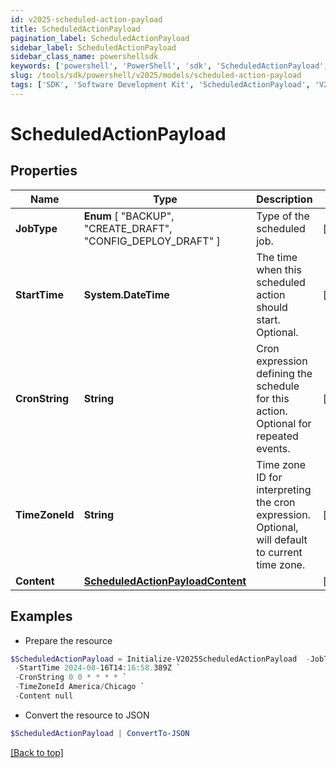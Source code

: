 ```yaml
---
id: v2025-scheduled-action-payload
title: ScheduledActionPayload
pagination_label: ScheduledActionPayload
sidebar_label: ScheduledActionPayload
sidebar_class_name: powershellsdk
keywords: ['powershell', 'PowerShell', 'sdk', 'ScheduledActionPayload', 'V2025ScheduledActionPayload'] 
slug: /tools/sdk/powershell/v2025/models/scheduled-action-payload
tags: ['SDK', 'Software Development Kit', 'ScheduledActionPayload', 'V2025ScheduledActionPayload']
---
```



# ScheduledActionPayload

## Properties

Name | Type | Description | Notes
------------ | ------------- | ------------- | -------------
**JobType** |  **Enum** [  "BACKUP",    "CREATE_DRAFT",    "CONFIG_DEPLOY_DRAFT" ] | Type of the scheduled job. | [required]
**StartTime** | **System.DateTime** | The time when this scheduled action should start. Optional. | [optional] 
**CronString** | **String** | Cron expression defining the schedule for this action. Optional for repeated events. | [optional] 
**TimeZoneId** | **String** | Time zone ID for interpreting the cron expression. Optional, will default to current time zone. | [optional] 
**Content** | [**ScheduledActionPayloadContent**](scheduled-action-payload-content) |  | [required]

## Examples

- Prepare the resource
```powershell
$ScheduledActionPayload = Initialize-V2025ScheduledActionPayload  -JobType BACKUP `
 -StartTime 2024-08-16T14:16:58.389Z `
 -CronString 0 0 * * * * `
 -TimeZoneId America/Chicago `
 -Content null
```

- Convert the resource to JSON
```powershell
$ScheduledActionPayload | ConvertTo-JSON
```


[[Back to top]](#) 

